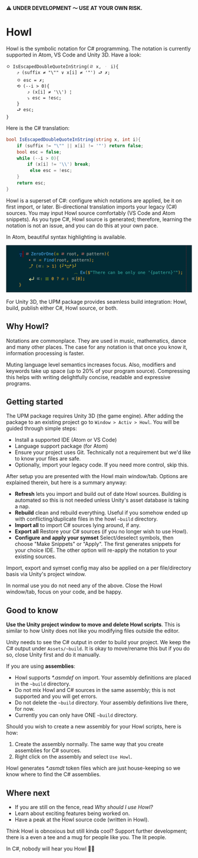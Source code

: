 ⚠️ **UNDER DEVELOPMENT 〜 USE AT YOUR OWN RISK.**

# Howl

Howl is the symbolic notation for C# programming. The notation is currently supported in Atom, VS Code and Unity 3D. Have a look:

```
ㅇ IsEscapedDoubleQuoteInString(ㄹ x, ᆞ i){
    ⤴ (suffix ≠ "\"" ∨ x[i] ≠ '"') ⮐ ✗;
    ㅇ esc = ✗;
    ⟲ (--i > 0){
        ⤴ (x[i] ≠ '\\') ¦
        ⤵ esc = !esc;
    }
    ⮐ esc;
}
```

Here is the C# translation:

```cs
bool IsEscapedDoubleQuoteInString(string x, int i){
    if (suffix != "\"" || x[i] != '"') return false;
    bool esc = false;
    while (--i > 0){
        if (x[i] != '\\') break;
         else esc = !esc;
    }
    return esc;
}
```

Howl is a superset of C#: configure which notations are applied, be it on first import, or later. 
Bi-directional translation imports your legacy (C#) sources.
You may input Howl source comfortably (VS Code and Atom snippets). As you type C#, Howl source is generated; therefore, learning the notation is not an issue, and you can do this at your own pace.

In Atom, beautiful syntax highlighting is available.

![Image](Documentation/Images/Howl-Sample-Dark.png?raw=true)

For Unity 3D, the UPM package provides seamless build integration: Howl, build, publish either C#, Howl source, or both.

## Why Howl?

Notations are commonplace. They are used in music, mathematics, dance and many other places. The case for any notation is that once you know it, information processing is faster.

Muting language level semantics increases focus. Also, modifiers and keywords take up space (up to 20% of your program source). Compressing this helps with writing delightfully concise, readable and expressive programs.

## Getting started

The UPM package requires Unity 3D (the game engine). After adding the package to an existing project go to `Window > Activ > Howl`. You will be guided through simple steps:

- Install a supported IDE (Atom or VS Code)
- Language support package (for Atom)
- Ensure your project uses Git. Technically not a requirement but we'd like to know your files are safe.
- Optionally, import your legacy code. If you need more control, skip this.

After setup you are presented with the Howl main window/tab. Options are explained therein, but here is a summary anyway:

- **Refresh** lets you import and build out of date Howl sources. Building is automated so this is not needed unless Unity's asset database is taking a nap.
- **Rebuild** clean and rebuild everything. Useful if you somehow ended up with conflicting/duplicate files in the howl `~build` directory.
- **Import all** to import C# sources lying around, if any.
- **Export all** Restore your C# sources (if you no longer wish to use Howl).
- **Configure and apply your symset** Select/deselect symbols, then choose "Make Snippets" or "Apply". The first generates snippets for your choice IDE. The other option will re-apply the notation to your existing sources.

Import, export and symset config may also be applied on a per file/directory basis via Unity's project window.

In normal use you do not need any of the above. Close the Howl window/tab, focus on your code, and be happy.

## Good to know

**Use the Unity project window to move and delete Howl scripts**. This is similar to how Unity does not like you modifying files outside the editor.

Unity needs to see the C# output in order to build your project. We keep the C# output under `Assets/~build`. It is okay to move/rename this but if you do so, close Unity first and do it manually.

If you are using **assemblies**:

- Howl supports *\*.asmdef* on import. Your assembly definitions are placed in the `~build` directory.
- Do not mix Howl and C# sources in the same assembly; this is not supported and you will get errors.
- Do not delete the `~build` directory. Your assembly definitions live there, for now.
- Currently you can only have ONE `~build` directory.

Should you wish to create a new assembly for your Howl scripts, here is how:

1) Create the assembly normally. The same way that you create assemblies for C# sources.
2) Right click on the assembly and select `Use Howl`.

Howl generates *\*.asmdt* token files which are just house-keeping so we know where to find the C# assemblies.

## Where next

- If you are still on the fence, read *Why should I use Howl?*
- Learn about exciting features being worked on.
- Have a peak at the Howl source code (written in Howl).

Think Howl is obnoxious but still kinda cool? Support further development; there is a even a tee and a mug for people like you. The lit people.

In C#, nobody will hear you Howl 🖖🏼
